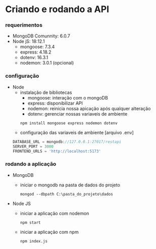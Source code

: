 # Criando e rodando a API

### requerimentos
- MongoDB Comunnity: 6.0.7
- Node jS: 18:12.1
    - mongoose: 7.3.4
    - express: 4.18.2
    - dotenv: 16.3.1
    - nodemon: 3.0.1 (opcional)

### configuração
- Node
    - instalação de bibliotecas
        - mongoose: interação com o mongoDB
        - express: disponibilizar API
        - nodemon: reinicia nossa apicação após qualquer alteração
        - dotenv: gerenciar nossas variaveis de ambiente
        ```console
        npm install mongoose express nodemon dotenv
        ```
    - configuração das variaveis de ambiente [arquivo .env]
    ```javascript
    DATABASE_URL = mongodb://127.0.0.1:27017/restapi
    SERVER_PORT = 3000
    FRONTEND_URLS = 'http://localhost:5173'
    ```

### rodando a aplicação
- MongoDB
    - iniciar o mongodb na pasta de dados do projeto
        ```console
        mongod --dbpath C:\pasta_do_projeto\dados
        ```

- Node JS
    - iniciar a aplicação com nodemon
        ```console
        npm start
        ```
    - iniciar a aplicação com npm
        ```console
        npm index.js
        ```
